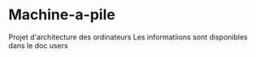 # Machine-a-pile
Projet d'architecture des ordinateurs
Les informatiions sont disponibles dans le doc users
